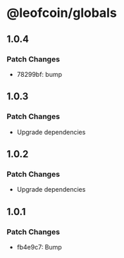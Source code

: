 # @leofcoin/globals

## 1.0.4

### Patch Changes

- 78299bf: bump

## 1.0.3

### Patch Changes

- Upgrade dependencies

## 1.0.2

### Patch Changes

- Upgrade dependencies

## 1.0.1

### Patch Changes

- fb4e9c7: Bump
